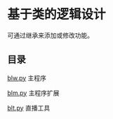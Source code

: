 # 基于类的逻辑设计

可通过继承来添加或修改功能。

## 目录

[blw.py](blw.md) 主程序

[blm.py](blm.md) 主程序扩展

[blt.py](blt.md) 直播工具
